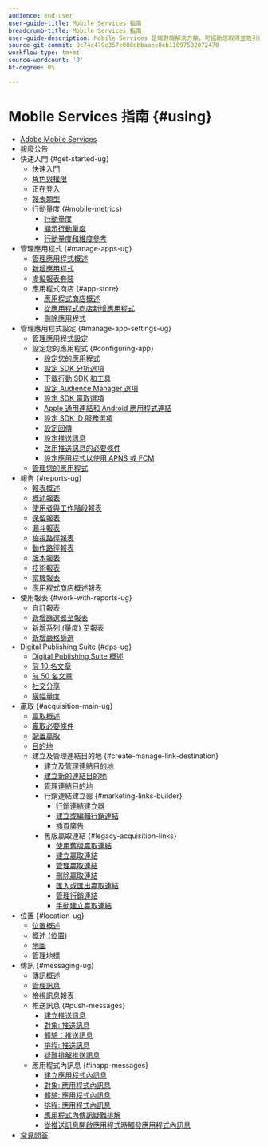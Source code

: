 ```yaml
---
audience: end-user
user-guide-title: Mobile Services 指南
breadcrumb-title: Mobile Services 指南
user-guide-description: Mobile Services 是端對端解決方案，可協助您取得並吸引行動應用程式使用者，並將其體驗最佳化。
source-git-commit: 8c74c479c357e008dbbaaee8eb11097582072470
workflow-type: tm+mt
source-wordcount: '0'
ht-degree: 0%

---
```



# Mobile Services 指南 {#using}

+ [Adobe Mobile Services](home.md)
+ [報廢公告](eol.md)
+ 快速入門 {#get-started-ug}
   + [快速入門](gs/gs.md)
   + [角色與權限](gs/c-mob-roles-and-permissions.md)
   + [正在登入](gs/gs-signin.md)
   + [報表類型](gs/reports-types.md)
   + 行動量度 {#mobile-metrics}
      + [行動量度](gs/metrics/metrics.md)
      + [顯示行動量度](gs/metrics/overview.md)
      + [行動量度和維度參考](gs/metrics/metrics-reference.md)
+ 管理應用程式 {#manage-apps-ug}
   + [管理應用程式概述](manage-apps/manage-apps.md)
   + [新增應用程式](manage-apps/t-new-app.md)
   + [虛擬報表套裝](manage-apps/c-mob-vrs.md)
   + 應用程式商店 {#app-store}
      + [應用程式商店概述](manage-apps/c-app-store/c-app-store.md)
      + [從應用程式商店新增應用程式](manage-apps/c-app-store/t-app-store-app.md)
      + [刪除應用程式](manage-apps/t-delete-apps.md)
+ 管理應用程式設定 {#manage-app-settings-ug}
   + [管理應用程式設定](c-manage-app-settings/c-manage-app-settings.md)
   + 設定您的應用程式 {#configuring-app}
      + [設定您的應用程式](c-manage-app-settings/c-mob-confg-app/c-mob-confg-app.md)
      + [設定 SDK 分析選項](c-manage-app-settings/c-mob-confg-app/t-config-analytics/t-config-analytics.md)
      + [下載行動 SDK 和工具](c-manage-app-settings/c-mob-confg-app/t-config-analytics/download-sdk.md)
      + [設定 Audience Manager 選項](c-manage-app-settings/c-mob-confg-app/t-config-aam.md)
      + [設定 SDK 贏取選項](c-manage-app-settings/c-mob-confg-app/t-config-acquisition.md)
      + [Apple 通用連結和 Android 應用程式連結](c-manage-app-settings/c-mob-confg-app/c-universal-app-links.md)
      + [設定 SDK ID 服務選項](c-manage-app-settings/c-mob-confg-app/t-config-visitor.md)
      + [設定回傳](c-manage-app-settings/c-mob-confg-app/signals.md)
      + [設定推送訊息](c-manage-app-settings/c-mob-confg-app/configure-push-messaging/configure-push-messaging.md)
      + [啟用推送訊息的必要條件](c-manage-app-settings/c-mob-confg-app/configure-push-messaging/prerequisites-push-messaging.md)
      + [設定應用程式以使用 APNS 或 FCM](c-manage-app-settings/c-mob-confg-app/configure-push-messaging/configure-app-apns-gcm.md)
   + [管理您的應用程式](c-manage-app-settings/c-mob-manage-app.md)
+ 報告 {#reports-ug}
   + [報表概述](usage/usage.md)
   + [概述報表](usage/usage-overview.md)
   + [使用者與工作階段報表](usage/users-sessions.md)
   + [保留報表](usage/reports-retention.md)
   + [漏斗報表](usage/reports-funnel.md)
   + [檢視路徑報表](usage/reports-view-paths.md)
   + [動作路徑報表](usage/reports-action-paths.md)
   + [版本報表](usage/c-reports-versions.md)
   + [技術報表](usage/reports-technology.md)
   + [當機報表](usage/c-crashes.md)
   + [應用程式商店概述報表](usage/c-app-store-store-performance.md)
+ 使用報表 {#work-with-reports-ug}
   + [自訂報表](usage/reports-customize/reports-customize.md)
   + [新增篩選器至報表](usage/reports-customize/t-reports-customize.md)
   + [新增系列 (量度) 至報表](usage/reports-customize/t-reports-series.md)
   + [新增嚴格篩選](usage/reports-customize/t-sticky-filter.md)
+ Digital Publishing Suite {#dps-ug}
   + [Digital Publishing Suite 概述](dps/dps.md)
   + [前 10 名文章](dps/dps-top-ten-articles.md)
   + [前 50 名文章](dps/dps-top-50-articles.md)
   + [社交分享](dps/dps-social-sharing.md)
   + [橫幅量度](dps/dps-banner-metrics.md)
+ 贏取 {#acquisition-main-ug}
   + [贏取概述](acquisition-main/acquisition-main.md)
   + [贏取必要條件](acquisition-main/c-acquisition-prerequisites.md)
   + [配置贏取](acquisition-main/t-enable-acquisition.md)
   + [目的地](acquisition-main/c-create-destinations.md)
   + 建立及管理連結目的地 {#create-manage-link-destination}
      + [建立及管理連結目的地](acquisition-main/c-manage-link-destinations/c-manage-link-destinations.md)
      + [建立新的連結目的地](acquisition-main/c-manage-link-destinations/t-create-new-app-deep-link-destination.md)
      + [管理連結目的地](acquisition-main/c-manage-link-destinations/t-archive-unarchive-link-destinations.md)
      + 行銷連結建立器 {#marketing-links-builder}
         + [行銷連結建立器](acquisition-main/c-marketing-links-builder/c-marketing-links-builder.md)
         + [建立或編輯行銷連結](acquisition-main/c-marketing-links-builder/t-create-edit-adobe-links/t-create-edit-adobe-links.md)
         + [插頁廣告](acquisition-main/c-marketing-links-builder/t-create-edit-adobe-links/t-interstitials.md)
      + 舊版贏取連結 {#legacy-acquisition-links}
         + [使用舊版贏取連結](acquisition-main/c-marketing-links-builder/t-create-edit-adobe-links/c-use-legacy-acquisition-links/c-use-legacy-acquisition-links.md)
         + [建立贏取連結](acquisition-main/c-marketing-links-builder/t-create-edit-adobe-links/c-use-legacy-acquisition-links/t-acquisition-link.md)
         + [管理贏取連結](acquisition-main/c-marketing-links-builder/t-create-edit-adobe-links/c-use-legacy-acquisition-links/c-manage-acquisition-links/c-manage-acquisition-links.md)
         + [刪除贏取連結](acquisition-main/c-marketing-links-builder/t-create-edit-adobe-links/c-use-legacy-acquisition-links/c-manage-acquisition-links/t-acquisition-del.md)
         + [匯入或匯出贏取連結](acquisition-main/c-marketing-links-builder/t-create-edit-adobe-links/c-use-legacy-acquisition-links/c-manage-acquisition-links/t-acquisition-import.md)
         + [管理行銷連結](acquisition-main/c-marketing-links-builder/c-manage-adobe-links.md)
         + [手動建立贏取連結](acquisition-main/c-marketing-links-builder/acquisition-link-manual.md)
+ 位置 {#location-ug}
   + [位置概述](location/location-overview.md)
   + [概述 (位置)](location/c-location-overview.md)
   + [地圖](location/c-map-points.md)
   + [管理地標](location/t-manage-points.md)
+ 傳訊 {#messaging-ug}
   + [傳訊概述](in-app-messaging/in-app-messaging.md)
   + [管理訊息](in-app-messaging/messages-manage/messages-manage.md)
   + [檢視訊息報表](in-app-messaging/messages-manage/view-message-reports.md)
   + 推送訊息 {#push-messages}
      + [建立推送訊息](in-app-messaging/t-create-push-message/t-create-push-message.md)
      + [對象: 推送訊息](in-app-messaging/t-create-push-message/c-audience-push-message.md)
      + [體驗：推送訊息](in-app-messaging/t-create-push-message/c-experience-push-message.md)
      + [排程: 推送訊息](in-app-messaging/t-create-push-message/c-schedule-push-message.md)
      + [疑難排解推送訊息](in-app-messaging/t-create-push-message/c-troubleshooting-push-messaging.md)
   + 應用程式內訊息 {#inapp-messages}
      + [建立應用程式內訊息](in-app-messaging/t-in-app-message/t-in-app-message.md)
      + [對象: 應用程式內訊息](in-app-messaging/t-in-app-message/c-audience-in-app-message.md)
      + [體驗: 應用程式內訊息](in-app-messaging/t-in-app-message/c-experience-in-app-message.md)
      + [排程: 應用程式內訊息](in-app-messaging/t-in-app-message/c-schedule-in-app-message.md)
      + [應用程式內傳訊疑難排解](in-app-messaging/t-in-app-message/in-apps-ts.md)
      + [從推送訊息開啟應用程式時觸發應用程式內訊息](in-app-messaging/t-mob-trig-in-app-open-app-from-push.md)
+ [常見問答](faq-mobile.md)